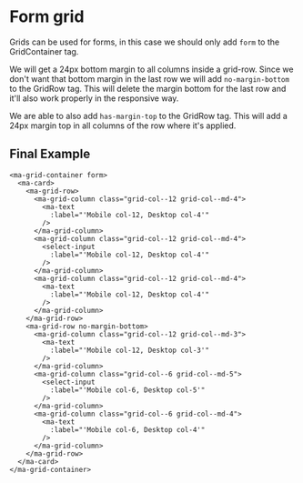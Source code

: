 # Form grid

Grids can be used for forms, in this case we should only add `form` to the GridContainer tag.

We will get a 24px bottom margin to all columns inside a grid-row.
Since we don't want that bottom margin in the last row we will add `no-margin-bottom` to the GridRow tag. This will delete the margin bottom for the last row and it'll also work properly in the responsive way.

We are able to also add `has-margin-top` to the GridRow tag. This will add a 24px margin top in all columns of the row where it's applied.


## Final Example

```livescript
<ma-grid-container form>
  <ma-card>
    <ma-grid-row>
      <ma-grid-column class="grid-col--12 grid-col--md-4">
        <ma-text
          :label="'Mobile col-12, Desktop col-4'"
        />
      </ma-grid-column>
      <ma-grid-column class="grid-col--12 grid-col--md-4">
        <select-input
          :label="'Mobile col-12, Desktop col-4'"
        />
      </ma-grid-column>
      <ma-grid-column class="grid-col--12 grid-col--md-4">
        <ma-text
          :label="'Mobile col-12, Desktop col-4'"
        />
      </ma-grid-column>
    </ma-grid-row>
    <ma-grid-row no-margin-bottom>
      <ma-grid-column class="grid-col--12 grid-col--md-3">
        <ma-text
          :label="'Mobile col-12, Desktop col-3'"
        />
      </ma-grid-column>
      <ma-grid-column class="grid-col--6 grid-col--md-5">
        <select-input
          :label="'Mobile col-6, Desktop col-5'"
        />
      </ma-grid-column>
      <ma-grid-column class="grid-col--6 grid-col--md-4">
        <ma-text
          :label="'Mobile col-6, Desktop col-4'"
        />
      </ma-grid-column>
    </ma-grid-row>
  </ma-card>
</ma-grid-container>
```
